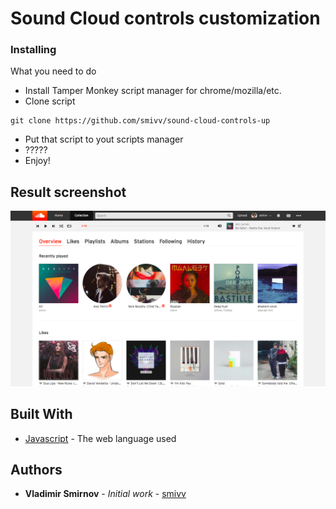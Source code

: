 # Sound Cloud controls customization

### Installing

What you need to do

- Install Tamper Monkey script manager for chrome/mozilla/etc.
- Clone script

```
git clone https://github.com/smivv/sound-cloud-controls-up
```

- Put that script to yout scripts manager
- ?????
- Enjoy!

## Result screenshot

![Example](./screenshots/screenshot.png)

## Built With

* [Javascript](http://javascript.ru/) - The web language used

## Authors

* **Vladimir Smirnov** - *Initial work* - [smivv](https://github.com/smivv)